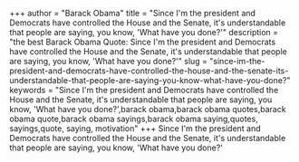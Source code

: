 +++
author = "Barack Obama"
title = "Since I'm the president and Democrats have controlled the House and the Senate, it's understandable that people are saying, you know, 'What have you done?'"
description = "the best Barack Obama Quote: Since I'm the president and Democrats have controlled the House and the Senate, it's understandable that people are saying, you know, 'What have you done?'"
slug = "since-im-the-president-and-democrats-have-controlled-the-house-and-the-senate-its-understandable-that-people-are-saying-you-know-what-have-you-done?"
keywords = "Since I'm the president and Democrats have controlled the House and the Senate, it's understandable that people are saying, you know, 'What have you done?',barack obama,barack obama quotes,barack obama quote,barack obama sayings,barack obama saying,quotes, sayings,quote, saying, motivation"
+++
Since I'm the president and Democrats have controlled the House and the Senate, it's understandable that people are saying, you know, 'What have you done?'
